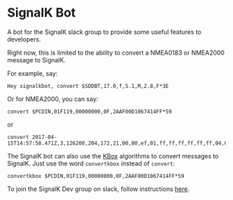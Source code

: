 # SignalK Bot

A bot for the SignalK slack group to provide some useful features to developers.

Right now, this is limited to the ability to convert a NMEA0183 or NMEA2000
message to SignalK.

For example, say:

    Hey signalkbot, convert $SDDBT,17.0,f,5.1,M,2.8,F*3E
    
Or for NMEA2000, you can say:

    convert $PCDIN,01F119,00000000,0F,2AAF00D1067414FF*59

or 

    convert 2017-04-15T14:57:58.471Z,3,126208,204,172,21,00,00,ef,01,ff,ff,ff,ff,ff,ff,04,01,3b,07,03,04,04,5c,05,0f,ff


The SignalK bot can also use the [KBox](https://github.com/sarfata/kbox-firmware) algorithms to convert messages to SignalK. Just use the word `convertkbox` instead of `convert`:

    convertkbox $PCDIN,01F119,00000000,0F,2AAF00D1067414FF*59

To join the SignalK Dev group on slack, follow instructions
[here](http://slack-invite.signalk.org/).

